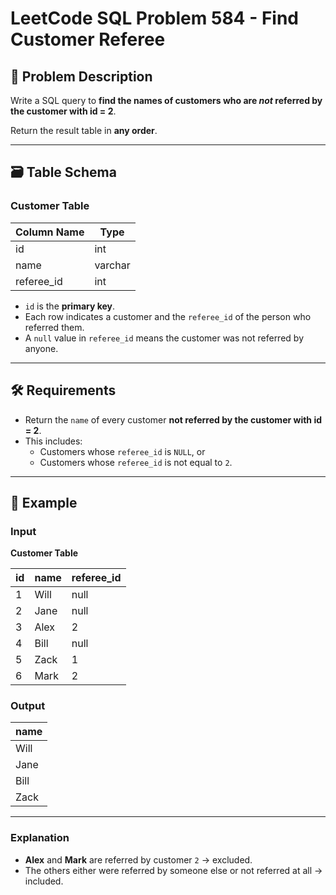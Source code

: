 # LeetCode SQL Problem 584 - Find Customer Referee

## 📘 Problem Description

Write a SQL query to **find the names of customers who are _not_ referred by the customer with id = 2**.

Return the result table in **any order**.

---

## 🗃️ Table Schema

### Customer Table

| Column Name | Type    |
|-------------|---------|
| id          | int     |
| name        | varchar |
| referee_id  | int     |

- `id` is the **primary key**.
- Each row indicates a customer and the `referee_id` of the person who referred them.
- A `null` value in `referee_id` means the customer was not referred by anyone.

---

## 🛠️ Requirements

- Return the `name` of every customer **not referred by the customer with id = 2**.
- This includes:
  - Customers whose `referee_id` is `NULL`, or
  - Customers whose `referee_id` is not equal to `2`.

---

## 🧪 Example

### Input

**Customer Table**

| id | name | referee_id |
|----|------|------------|
| 1  | Will | null       |
| 2  | Jane | null       |
| 3  | Alex | 2          |
| 4  | Bill | null       |
| 5  | Zack | 1          |
| 6  | Mark | 2          |

### Output

| name |
|------|
| Will |
| Jane |
| Bill |
| Zack |

---

### Explanation

- **Alex** and **Mark** are referred by customer `2` → excluded.
- The others either were referred by someone else or not referred at all → included.
